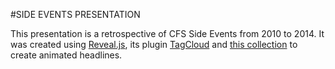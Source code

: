 #SIDE EVENTS PRESENTATION

This presentation is a retrospective of CFS Side Events from 2010 to 2014. It was created using [Reveal.js](https://github.com/hakimel/reveal.js/), its plugin [TagCloud](https://github.com/sebhildebrandt/reveal.js-tagcloud-plugin)
and [this collection](http://codyhouse.co/gem/css-animated-headlines/) to create animated headlines.